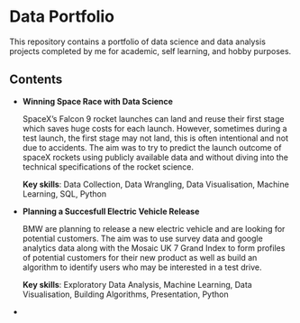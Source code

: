 # Data Portfolio

This repository contains a portfolio of data science and data analysis projects completed by me for academic, self learning, and hobby purposes.

## Contents
- **Winning Space Race with Data Science**

  SpaceX’s Falcon 9 rocket launches can land and reuse their first stage which saves huge costs for each launch. However, sometimes during a test launch, the first stage may not land, this is often intentional and not due to accidents. The aim was to try to predict the launch outcome of spaceX rockets using publicly available data and without diving into the technical specifications of the rocket science.

  **Key skills**: Data Collection, Data Wrangling, Data Visualisation, Machine Learning, SQL, Python

- **Planning a Succesfull Electric Vehicle Release**

  BMW are planning to release a new electric vehicle and are looking for potential customers. The aim was to use survey data and google analytics data along with the Mosaic UK 7 Grand Index to form profiles of potential customers for their new product as well as build an algorithm to identify users who may be interested in a test drive.

  **Key skills**: Exploratory Data Analysis, Machine Learning, Data Visualisation, Building Algorithms, Presentation, Python

-
